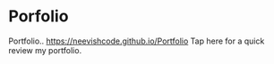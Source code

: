 # Porfolio
Portfolio..
https://neevishcode.github.io/Portfolio Tap here for a quick review my portfolio.
